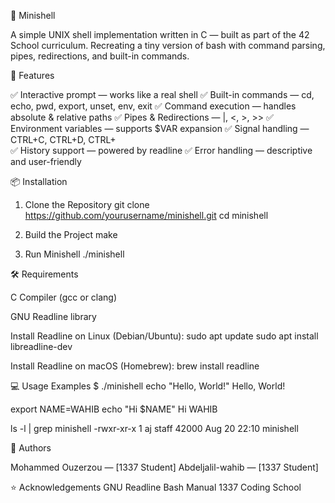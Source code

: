 🐚 Minishell

A simple UNIX shell implementation written in C — built as part of the 42 School curriculum.
Recreating a tiny version of bash with command parsing, pipes, redirections, and built-in commands.

🚀 Features

✅ Interactive prompt — works like a real shell
✅ Built-in commands — cd, echo, pwd, export, unset, env, exit
✅ Command execution — handles absolute & relative paths
✅ Pipes & Redirections — |, <, >, >>
✅ Environment variables — supports $VAR expansion
✅ Signal handling — CTRL+C, CTRL+D, CTRL+\
✅ History support — powered by readline
✅ Error handling — descriptive and user-friendly

📦 Installation
1. Clone the Repository
git clone https://github.com/yourusername/minishell.git
cd minishell

2. Build the Project
make

3. Run Minishell
./minishell

🛠 Requirements

C Compiler (gcc or clang)

GNU Readline library

Install Readline on Linux (Debian/Ubuntu):
sudo apt update
sudo apt install libreadline-dev

Install Readline on macOS (Homebrew):
brew install readline

💻 Usage Examples
$ ./minishell
echo "Hello, World!"
Hello, World!

export NAME=WAHIB
echo "Hi $NAME"
Hi WAHIB

ls -l | grep minishell
-rwxr-xr-x  1 aj  staff  42000 Aug 20 22:10 minishell

📌 Authors

Mohammed Ouzerzou — [1337 Student]
Abdeljalil-wahib — [1337 Student]



⭐ Acknowledgements
GNU Readline
Bash Manual
1337 Coding School

